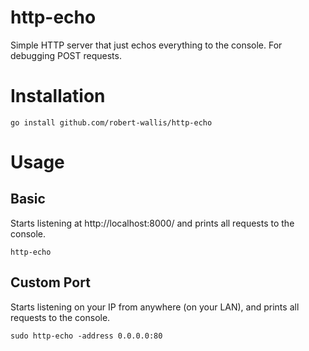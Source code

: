 # http-echo
Simple HTTP server that just echos everything to the console.  For debugging POST requests.

# Installation

```
go install github.com/robert-wallis/http-echo
```

# Usage

## Basic
Starts listening at http://localhost:8000/ and prints all requests to the console.
```
http-echo
```

## Custom Port
Starts listening on your IP from anywhere (on your LAN), and prints all requests to the console.
```
sudo http-echo -address 0.0.0.0:80
```

